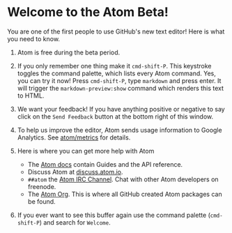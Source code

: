 # Welcome to the Atom Beta!

You are one of the first people to use GitHub's new text editor! Here is what
you need to know.

1. Atom is free during the beta period.

2. If you only remember one thing make it `cmd-shift-P`. This keystroke toggles
   the command palette, which lists every Atom command. Yes, you can try it now!
   Press `cmd-shift-P`, type `markdown` and press enter. It will trigger the
  `markdown-preview:show` command which renders this text to HTML.

3. We want your feedback! If you have anything positive or negative to say click
   on the `Send Feedback` button at the bottom right of this window.

4. To help us improve the editor, Atom sends usage information to Google
   Analytics. See [atom/metrics](https://github.com/atom/metrics) for details.

5. Here is where you can get more help with Atom
   * The [Atom docs](https://www.atom.io/docs) contain Guides and the API
     reference.
   * Discuss Atom at [discuss.atom.io](discuss.atom.io).
   * `##atom` the [Atom IRC Channel](http://webchat.freenode.net/?channels=##atom).
     Chat with other Atom developers on freenode.
   * The [Atom Org](https://github.com/atom). This is where all GitHub created Atom
     packages can be found.

6. If you ever want to see this buffer again use the command palette
   (`cmd-shift-P`) and search for `Welcome`.
